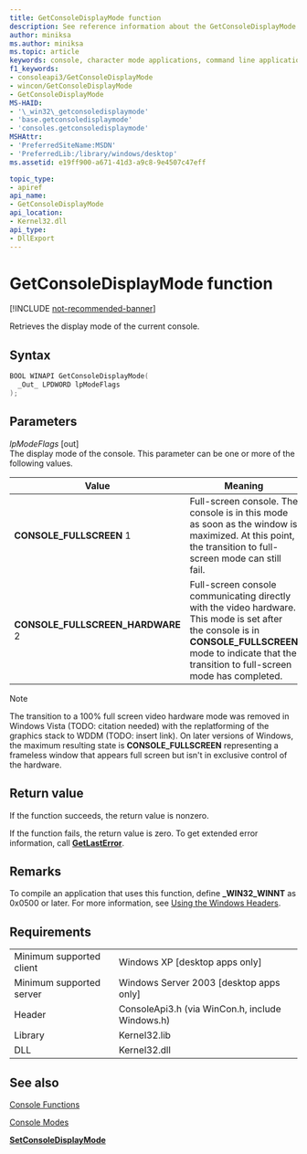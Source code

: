 ```yaml
---
title: GetConsoleDisplayMode function
description: See reference information about the GetConsoleDisplayMode function, which retrieves the display mode of the current console.
author: miniksa
ms.author: miniksa
ms.topic: article
keywords: console, character mode applications, command line applications, terminal applications, console api
f1_keywords:
- consoleapi3/GetConsoleDisplayMode
- wincon/GetConsoleDisplayMode
- GetConsoleDisplayMode
MS-HAID:
- '\_win32\_getconsoledisplaymode'
- 'base.getconsoledisplaymode'
- 'consoles.getconsoledisplaymode'
MSHAttr:
- 'PreferredSiteName:MSDN'
- 'PreferredLib:/library/windows/desktop'
ms.assetid: e19ff900-a671-41d3-a9c8-9e4507c47eff

topic_type:
- apiref
api_name:
- GetConsoleDisplayMode
api_location:
- Kernel32.dll
api_type:
- DllExport
---
```


# GetConsoleDisplayMode function

[!INCLUDE [not-recommended-banner](./includes/not-recommended-banner.md)]

Retrieves the display mode of the current console.

## Syntax

```C
BOOL WINAPI GetConsoleDisplayMode(
  _Out_ LPDWORD lpModeFlags
);
```

## Parameters

*lpModeFlags* \[out\]  
The display mode of the console. This parameter can be one or more of the following values.

| Value | Meaning |
|-|-|
| **CONSOLE_FULLSCREEN** 1 | Full-screen console. The console is in this mode as soon as the window is maximized. At this point, the transition to full-screen mode can still fail. |
| **CONSOLE_FULLSCREEN_HARDWARE** 2 | Full-screen console communicating directly with the video hardware. This mode is set after the console is in **CONSOLE_FULLSCREEN** mode to indicate that the transition to full-screen mode has completed. |

> [!NOTE]
> The transition to a 100% full screen video hardware mode was removed in Windows Vista (TODO: citation needed) with the replatforming of the graphics stack to WDDM (TODO: insert link). On later versions of Windows, the maximum resulting state is **CONSOLE_FULLSCREEN** representing a frameless window that appears full screen but isn't in exclusive control of the hardware.

## Return value

If the function succeeds, the return value is nonzero.

If the function fails, the return value is zero. To get extended error information, call [**GetLastError**](https://msdn.microsoft.com/library/windows/desktop/ms679360).

## Remarks

To compile an application that uses this function, define **\_WIN32\_WINNT** as 0x0500 or later. For more information, see [Using the Windows Headers](https://msdn.microsoft.com/library/windows/desktop/aa383745).

## Requirements

| | |
|-|-|
| Minimum supported client | Windows XP \[desktop apps only\] |
| Minimum supported server | Windows Server 2003 \[desktop apps only\] |
| Header | ConsoleApi3.h (via WinCon.h, include Windows.h) |
| Library | Kernel32.lib |
| DLL | Kernel32.dll |

## See also

[Console Functions](console-functions.md)

[Console Modes](console-modes.md)

[**SetConsoleDisplayMode**](setconsoledisplaymode.md)
